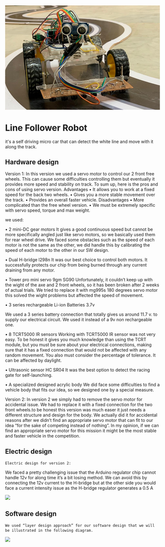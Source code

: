
![Logo](https://github.com/Mahmoud-Idris02/Line_Follower_Robot/blob/5179b0c80e8a97cc257eb072e5e92295dd9c582e/mainApp/Hussien.jpg?raw=true)


# Line Follower Robot 

it's a self driving micro car that can detect the white line and move with it along the track.


## Hardware design

Version 1:
	In this version we used a servo motor to control our 2 front free wheels. This can cause some difficulties controlling them but eventually it provides more speed and stability on track. To sum up, here is the pros and cons of using servo version. 
	Advantages 
•	It allows you to work at a fixed speed for the back two wheels.
•	Gives you a more stable movement over the track.
•	Provides an overall faster vehicle.
Disadvantages
•	More complicated than the free wheel version.
•	We must be extremely specific with servo speed, torque and max weight.

we used:

•	2 mini-DC gear motors 
It gives a good continuous speed but cannot be more specifically angled just like servo motors, so we basically used them for rear wheel drive.
We faced some obstacles such as the speed of each motor is not the same as the other, we did handle this by calibrating the speed of each motor to the other in our SW design.
          
 




•	Dual H-bridge l298n
It was our best choice to control both motors. It successfully protects our chip from being burned through any current draining from any motor.
  
•	Tower pro mini servo 9gm SG90 
Unfortunately, it couldn’t keep up with the wight of the axe and 2 front wheels, so it has been broken after 2 weeks of actual trials. We   tried to replace it with mg995s 180 degrees servo motor this solved the wight problems but affected the speed of movement. 

      
•	3 series rechargeable Li-ion Batteries 3.7v

We used a 3 series battery connection that totally gives us around 11.7 v.
to supply our electrical circuit. We used it instead of a 9v non rechargeable one.
           
•	8 TCRT5000 IR sensors 
Working with TCRT5000 IR sensor was not very easy. To be honest it gives you much knowledge than using the TCRT module, but you must be sure about your electrical connections, making sure that it has a fixed connection that would not be affected with any random movement. You also must consider the percentage of tolerance. It can be affected by daylight.



•	Ultrasonic sensor HC SR04
It was the best option to detect the racing gate for self-launching. 
 
•	A specialized designed acrylic body 
	We did face some difficulties to find a vehicle body that fits our idea, so we designed one by a special measure.
 
Version 2:
	In version 2 we simply had to remove the servo motor for accidental issue. We had to replace it with a fixed connection for the two front wheels.to be honest this version was much easer it just needs a different structure and design for the body. We actually did it for accidental reasons after we didn’t find an appropriate servo motor that can fit to our idea “for the sake of competing instead of nothing”.
In my opinion, if we can find an appropriate servo motor for this mission it might be the most stable and faster vehicle in the competition.

## Electric design
	Electric design for version 2:
We faced a pretty challenging issue that the Arduino regulator chip cannot handle 12v for along time it’s a bit losing method. We can avoid this by connecting the 12v current to the H-bridge but at the other side you would face a current intensity issue as the H-bridge regulator generates a 0.5 A   

<img src ="[https://github.com/Mahmoud-Idris02/Line_Follower_Robot/blob/master/Electric%20Design.jpg?raw=true](https://github.com/Mahmoud-Idris02/Line_Follower_Robot/blob/master/IMGs/Electric%20Design.jpg?raw=true)">


## Software design
	We used “layer design approach” for our software design that we will be illustrated in the following diagram.
<img src ="[https://github.com/Mahmoud-Idris02/Line_Follower_Robot/blob/master/Application%20Layer%20(2).png](https://github.com/Mahmoud-Idris02/Line_Follower_Robot/blob/master/IMGs/Application%20Layer%20(2).png?raw=true)https://github.com/Mahmoud-Idris02/Line_Follower_Robot/blob/master/IMGs/Application%20Layer%20(2).png?raw=true">
